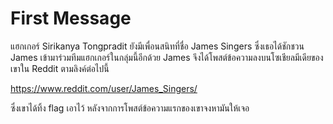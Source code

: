# First Message

แฮกเกอร์ Sirikanya Tongpradit ยังมีเพื่อนสนิทที่ชื่อ James Singers ซึ่งเธอได้ชักชวน James เข้ามาร่วมทีมแฮกเกอร์ในกลุ่มนี้อีกด้วย James จึงได้โพสต์ข้อความลงบนโซเชียลมีเดียของเขาใน Reddit ตามลิงค์ต่อไปนี้

https://www.reddit.com/user/James_Singers/

ซึ่งเขาได้ทิ้ง flag เอาไว้ หลังจากการโพสต์ข้อความแรกของเขาจงหามันให้เจอ